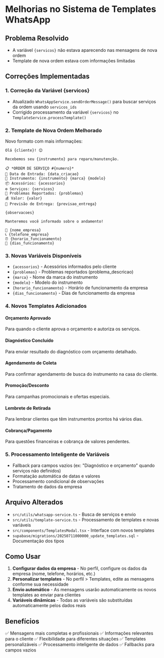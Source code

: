 # Melhorias no Sistema de Templates WhatsApp

## Problema Resolvido
- A variável `{servicos}` não estava aparecendo nas mensagens de nova ordem
- Template de nova ordem estava com informações limitadas

## Correções Implementadas

### 1. **Correção da Variável {servicos}**
- Atualizado `WhatsAppService.sendOrderMessage()` para buscar serviços da ordem usando `servicos_ids`
- Corrigido processamento da variável `{servicos}` no `TemplateService.processTemplate()`

### 2. **Template de Nova Ordem Melhorado**
Novo formato com mais informações:
```
Olá {cliente}! 😊

Recebemos seu {instrumento} para reparo/manutenção.

📋 *ORDEM DE SERVIÇO #{numero}*
📅 Data de Entrada: {data_criacao}
🎸 Instrumento: {instrumento} {marca} {modelo}
📦 Acessórios: {acessorios}
⚙️ Serviços: {servicos}
🔧 Problemas Reportados: {problemas}
💰 Valor: {valor}
📅 Previsão de Entrega: {previsao_entrega}

{observacoes}

Manteremos você informado sobre o andamento!

📍 {nome_empresa}
📞 {telefone_empresa}
⏰ {horario_funcionamento}
📅 {dias_funcionamento}
```

### 3. **Novas Variáveis Disponíveis**
- `{acessorios}` - Acessórios informados pelo cliente
- `{problemas}` - Problemas reportados (problema_descricao)
- `{marca}` - Nome da marca do instrumento
- `{modelo}` - Modelo do instrumento
- `{horario_funcionamento}` - Horário de funcionamento da empresa
- `{dias_funcionamento}` - Dias de funcionamento da empresa

### 4. **Novos Templates Adicionados**

#### **Orçamento Aprovado**
Para quando o cliente aprova o orçamento e autoriza os serviços.

#### **Diagnóstico Concluído**
Para enviar resultado do diagnóstico com orçamento detalhado.

#### **Agendamento de Coleta**
Para confirmar agendamento de busca do instrumento na casa do cliente.

#### **Promoção/Desconto**
Para campanhas promocionais e ofertas especiais.

#### **Lembrete de Retirada**
Para lembrar clientes que têm instrumentos prontos há vários dias.

#### **Cobrança/Pagamento**
Para questões financeiras e cobrança de valores pendentes.

### 5. **Processamento Inteligente de Variáveis**
- Fallback para campos vazios (ex: "Diagnóstico e orçamento" quando serviços não definidos)
- Formatação automática de datas e valores
- Processamento condicional de observações
- Tratamento de dados da empresa

## Arquivo Alterados
- `src/utils/whatsapp-service.ts` - Busca de serviços e envio
- `src/utils/template-service.ts` - Processamento de templates e novas variáveis
- `src/components/TemplatesModal.tsx` - Interface com novos templates
- `supabase/migrations/20250711000000_update_templates.sql` - Documentação dos tipos

## Como Usar
1. **Configurar dados da empresa** - No perfil, configure os dados da empresa (nome, telefone, horários, etc.)
2. **Personalizar templates** - No perfil > Templates, edite as mensagens conforme sua necessidade
3. **Envio automático** - As mensagens usarão automaticamente os novos templates ao enviar para clientes
4. **Variáveis dinâmicas** - Todas as variáveis são substituídas automaticamente pelos dados reais

## Benefícios
✅ Mensagens mais completas e profissionais
✅ Informações relevantes para o cliente
✅ Flexibilidade para diferentes situações
✅ Templates personalizáveis
✅ Processamento inteligente de dados
✅ Fallbacks para campos vazios
